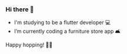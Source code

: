 ### Hi there 👋

*  I'm studying to be a flutter developer 💻 
*  I’m currently coding a furniture store app  🛋️ 

Happy hopping! 🐰✨

<!--
**tugbadokumaci/tugbadokumaci** is a ✨ _special_ ✨ repository because its `README.md` (this file) appears on your GitHub profile.

Here are some ideas to get you started:

- 🔭 I’m currently working on ...
- 🌱 I’m currently learning ...
- 👯 I’m looking to collaborate on ...
- 🤔 I’m looking for help with ...
- 💬 Ask me about ...
- 📫 How to reach me: ...
- 😄 Pronouns: ...
- ⚡ Fun fact: ...
-->
